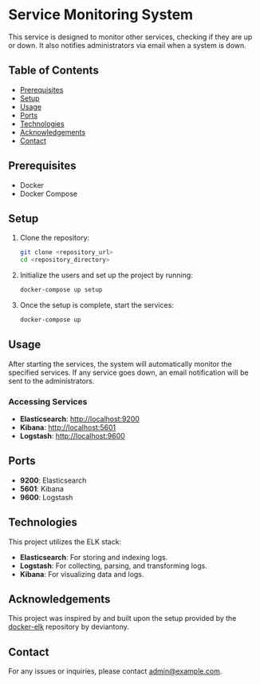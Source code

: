 # Service Monitoring System

This service is designed to monitor other services, checking if they are up or down. It also notifies administrators via email when a system is down.

## Table of Contents
- [Prerequisites](#prerequisites)
- [Setup](#setup)
- [Usage](#usage)
- [Ports](#ports)
- [Technologies](#technologies)
- [Acknowledgements](#acknowledgements)
- [Contact](#contact)

## Prerequisites
- Docker
- Docker Compose

## Setup

1. Clone the repository:

    ```bash
    git clone <repository_url>
    cd <repository_directory>
    ```

2. Initialize the users and set up the project by running:

    ```bash
    docker-compose up setup
    ```

3. Once the setup is complete, start the services:

    ```bash
    docker-compose up
    ```

## Usage

After starting the services, the system will automatically monitor the specified services. If any service goes down, an email notification will be sent to the administrators.

### Accessing Services

- **Elasticsearch**: [http://localhost:9200](http://localhost:9200)
- **Kibana**: [http://localhost:5601](http://localhost:5601)
- **Logstash**: [http://localhost:9600](http://localhost:9600)

## Ports

- **9200**: Elasticsearch
- **5601**: Kibana
- **9600**: Logstash

## Technologies

This project utilizes the ELK stack:

- **Elasticsearch**: For storing and indexing logs.
- **Logstash**: For collecting, parsing, and transforming logs.
- **Kibana**: For visualizing data and logs.

## Acknowledgements

This project was inspired by and built upon the setup provided by the [docker-elk](https://github.com/deviantony/docker-elk) repository by deviantony.

## Contact

For any issues or inquiries, please contact [admin@example.com](mailto:admin@example.com).
